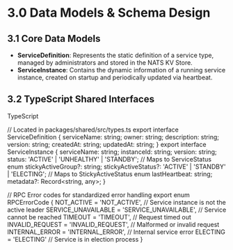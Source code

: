 # **3.0 Data Models & Schema Design**

## **3.1 Core Data Models**

* **ServiceDefinition**: Represents the static definition of a service type, managed by administrators and stored in the NATS KV Store.
* **ServiceInstance**: Contains the dynamic information of a running service instance, created on startup and periodically updated via heartbeat.

## **3.2 TypeScript Shared Interfaces**

TypeScript

// Located in packages/shared/src/types.ts
export interface ServiceDefinition {
  serviceName: string;
  owner: string;
  description: string;
  version: string;
  createdAt: string;
  updatedAt: string;
}
export interface ServiceInstance {
  serviceName: string;
  instanceId: string;
  version: string;
  status: 'ACTIVE' | 'UNHEALTHY' | 'STANDBY';  // Maps to ServiceStatus enum
  stickyActiveGroup?: string;
  stickyActiveStatus?: 'ACTIVE' | 'STANDBY' | 'ELECTING';  // Maps to StickyActiveStatus enum
  lastHeartbeat: string;
  metadata?: Record\<string, any\>;
}

// RPC Error codes for standardized error handling
export enum RPCErrorCode {
  NOT_ACTIVE = 'NOT_ACTIVE',  // Service instance is not the active leader
  SERVICE_UNAVAILABLE = 'SERVICE_UNAVAILABLE',  // Service cannot be reached
  TIMEOUT = 'TIMEOUT',  // Request timed out
  INVALID_REQUEST = 'INVALID_REQUEST',  // Malformed or invalid request
  INTERNAL_ERROR = 'INTERNAL_ERROR',  // Internal service error
  ELECTING = 'ELECTING'  // Service is in election process
}

